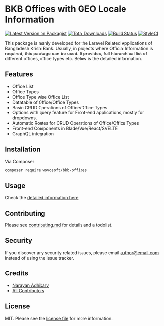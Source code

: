 # BKB Offices with GEO Locale Information

[![Latest Version on Packagist][ico-version]][link-packagist]
[![Total Downloads][ico-downloads]][link-downloads]
[![Build Status][ico-travis]][link-travis]
[![StyleCI][ico-styleci]][link-styleci]

This package is manly developed for the Laravel Related Applications of Bangladesh Krishi Bank.
Usually, in projects where Official Information is required, this package can be used.
It provides, full hierarchical list of different offices, office types etc. Below is the
detailed information.

## Features

- Office List
- Office Types
- Office Type wise Office List
- Datatable of Office/Office Types
- Basic CRUD Operations of Office/Office Types
- Options with query feature for Front-end applications, mostly for dropdowns.
- Automatic Routes for CRUD Operations of Office/Office Types
- Front-end Components in Blade/Vue/React/SVELTE
- GraphQL integration

## Installation

Via Composer

``` bash
composer require wovosoft/bkb-offices
```

## Usage

Check the  [detailed information here](https://bkb-offices.vercel.app/)

## Contributing

Please see [contributing.md](contributing.md) for details and a todolist.

## Security

If you discover any security related issues, please email author@email.com instead of using the issue tracker.

## Credits

- [Narayan Adhikary](https://github.com/wovosoft)
- [All Contributors][link-contributors]

## License

MIT. Please see the [license file](license.md) for more information.

[ico-version]: https://img.shields.io/packagist/v/wovosoft/bkb-offices.svg?style=flat-square

[ico-downloads]: https://img.shields.io/packagist/dt/wovosoft/bkb-offices.svg?style=flat-square

[ico-travis]: https://img.shields.io/travis/wovosoft/bkb-offices/master.svg?style=flat-square

[ico-styleci]: https://styleci.io/repos/12345678/shield

[link-packagist]: https://packagist.org/packages/wovosoft/bkb-offices

[link-downloads]: https://packagist.org/packages/wovosoft/bkb-offices

[link-travis]: https://travis-ci.org/wovosoft/bkb-offices

[link-styleci]: https://styleci.io/repos/12345678

[link-author]: https://github.com/wovosoft

[link-contributors]: ../../contributors
